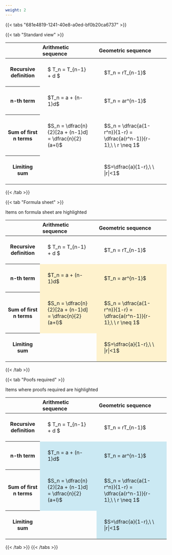 ```yaml
---
weight: 2
---
```


{{< tabs "681e4819-1241-40e8-a0ed-bf0b20ca6737" >}}

{{< tab "Standard view" >}}

<style type="text/css">
#T_e7d83 th.col_heading {
  text-align: left;
  font-size: 1em;
}
#T_e7d83 td {
  text-align: left;
  font-size: 1em;
  padding: 1.5em;
}
</style>
<table id="T_e7d83">
  <thead>
    <tr>
      <th class="blank level0" >&nbsp;</th>
      <th id="T_e7d83_level0_col0" class="col_heading level0 col0" >Arithmetic sequence</th>
      <th id="T_e7d83_level0_col1" class="col_heading level0 col1" >Geometric sequence</th>
    </tr>
  </thead>
  <tbody>
    <tr>
      <th id="T_e7d83_level0_row0" class="row_heading level0 row0" >Recursive definition</th>
      <td id="T_e7d83_row0_col0" class="data row0 col0" >$ T_n = T_{n-1} + d $</td>
      <td id="T_e7d83_row0_col1" class="data row0 col1" >$T_n = rT_{n-1}$</td>
    </tr>
    <tr>
      <th id="T_e7d83_level0_row1" class="row_heading level0 row1" >n-th term</th>
      <td id="T_e7d83_row1_col0" class="data row1 col0" >$T_n = a + (n-1)d$</td>
      <td id="T_e7d83_row1_col1" class="data row1 col1" >$T_n = ar^{n-1}$</td>
    </tr>
    <tr>
      <th id="T_e7d83_level0_row2" class="row_heading level0 row2" >Sum of first n terms</th>
      <td id="T_e7d83_row2_col0" class="data row2 col0" >$S_n = \dfrac{n}{2}[2a + (n-1)d] = \dfrac{n}{2}(a+l)$</td>
      <td id="T_e7d83_row2_col1" class="data row2 col1" >$S_n = \dfrac{a(1-r^n)}{1-r} = \dfrac{a(r^n-1)}{r-1},\ \  r \neq 1$</td>
    </tr>
    <tr>
      <th id="T_e7d83_level0_row3" class="row_heading level0 row3" >Limiting sum</th>
      <td id="T_e7d83_row3_col0" class="data row3 col0" ></td>
      <td id="T_e7d83_row3_col1" class="data row3 col1" >$S=\dfrac{a}{1-r},\ \ |r|<1$</td>
    </tr>
  </tbody>
</table>
{{< /tab >}}

{{< tab "Formula sheet" >}}

Items on formula sheet are highlighted 
<br>
<style type="text/css">
#T_3589d th.col_heading {
  text-align: left;
  font-size: 1em;
}
#T_3589d td {
  text-align: left;
  font-size: 1em;
  padding: 1.5em;
}
#T_3589d_row0_col0, #T_3589d_row0_col1, #T_3589d_row3_col0 {
  background-color: rgba(0,0,0,0);
}
#T_3589d_row1_col0, #T_3589d_row1_col1, #T_3589d_row2_col0, #T_3589d_row2_col1, #T_3589d_row3_col1 {
  background-color: rgba(255,194,10, 0.2);
}
</style>
<table id="T_3589d">
  <thead>
    <tr>
      <th class="blank level0" >&nbsp;</th>
      <th id="T_3589d_level0_col0" class="col_heading level0 col0" >Arithmetic sequence</th>
      <th id="T_3589d_level0_col1" class="col_heading level0 col1" >Geometric sequence</th>
    </tr>
  </thead>
  <tbody>
    <tr>
      <th id="T_3589d_level0_row0" class="row_heading level0 row0" >Recursive definition</th>
      <td id="T_3589d_row0_col0" class="data row0 col0" >$ T_n = T_{n-1} + d $</td>
      <td id="T_3589d_row0_col1" class="data row0 col1" >$T_n = rT_{n-1}$</td>
    </tr>
    <tr>
      <th id="T_3589d_level0_row1" class="row_heading level0 row1" >n-th term</th>
      <td id="T_3589d_row1_col0" class="data row1 col0" >$T_n = a + (n-1)d$</td>
      <td id="T_3589d_row1_col1" class="data row1 col1" >$T_n = ar^{n-1}$</td>
    </tr>
    <tr>
      <th id="T_3589d_level0_row2" class="row_heading level0 row2" >Sum of first n terms</th>
      <td id="T_3589d_row2_col0" class="data row2 col0" >$S_n = \dfrac{n}{2}[2a + (n-1)d] = \dfrac{n}{2}(a+l)$</td>
      <td id="T_3589d_row2_col1" class="data row2 col1" >$S_n = \dfrac{a(1-r^n)}{1-r} = \dfrac{a(r^n-1)}{r-1},\ \  r \neq 1$</td>
    </tr>
    <tr>
      <th id="T_3589d_level0_row3" class="row_heading level0 row3" >Limiting sum</th>
      <td id="T_3589d_row3_col0" class="data row3 col0" ></td>
      <td id="T_3589d_row3_col1" class="data row3 col1" >$S=\dfrac{a}{1-r},\ \ |r|<1$</td>
    </tr>
  </tbody>
</table>
{{< /tab >}}

{{< tab "Poofs required" >}}

Items where proofs required are highlighted 
<br>
<style type="text/css">
#T_cebd3 th.col_heading {
  text-align: left;
  font-size: 1em;
}
#T_cebd3 td {
  text-align: left;
  font-size: 1em;
  padding: 1.5em;
}
#T_cebd3_row0_col0, #T_cebd3_row0_col1, #T_cebd3_row3_col0 {
  background-color: rgba(0,0,0,0);
}
#T_cebd3_row1_col0, #T_cebd3_row1_col1, #T_cebd3_row2_col0, #T_cebd3_row2_col1, #T_cebd3_row3_col1 {
  background-color: rgba(0,150,200, 0.2);
}
</style>
<table id="T_cebd3">
  <thead>
    <tr>
      <th class="blank level0" >&nbsp;</th>
      <th id="T_cebd3_level0_col0" class="col_heading level0 col0" >Arithmetic sequence</th>
      <th id="T_cebd3_level0_col1" class="col_heading level0 col1" >Geometric sequence</th>
    </tr>
  </thead>
  <tbody>
    <tr>
      <th id="T_cebd3_level0_row0" class="row_heading level0 row0" >Recursive definition</th>
      <td id="T_cebd3_row0_col0" class="data row0 col0" >$ T_n = T_{n-1} + d $</td>
      <td id="T_cebd3_row0_col1" class="data row0 col1" >$T_n = rT_{n-1}$</td>
    </tr>
    <tr>
      <th id="T_cebd3_level0_row1" class="row_heading level0 row1" >n-th term</th>
      <td id="T_cebd3_row1_col0" class="data row1 col0" >$T_n = a + (n-1)d$</td>
      <td id="T_cebd3_row1_col1" class="data row1 col1" >$T_n = ar^{n-1}$</td>
    </tr>
    <tr>
      <th id="T_cebd3_level0_row2" class="row_heading level0 row2" >Sum of first n terms</th>
      <td id="T_cebd3_row2_col0" class="data row2 col0" >$S_n = \dfrac{n}{2}[2a + (n-1)d] = \dfrac{n}{2}(a+l)$</td>
      <td id="T_cebd3_row2_col1" class="data row2 col1" >$S_n = \dfrac{a(1-r^n)}{1-r} = \dfrac{a(r^n-1)}{r-1},\ \  r \neq 1$</td>
    </tr>
    <tr>
      <th id="T_cebd3_level0_row3" class="row_heading level0 row3" >Limiting sum</th>
      <td id="T_cebd3_row3_col0" class="data row3 col0" ></td>
      <td id="T_cebd3_row3_col1" class="data row3 col1" >$S=\dfrac{a}{1-r},\ \ |r|<1$</td>
    </tr>
  </tbody>
</table>
{{< /tab >}}
{{< /tabs >}}